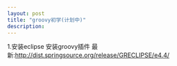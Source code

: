 ```yaml
---
layout: post
title: "groovy初学(计划中)"
description: 
---
```

1.安装eclipse 安装groovy插件 最新:http://dist.springsource.org/release/GRECLIPSE/e4.4/